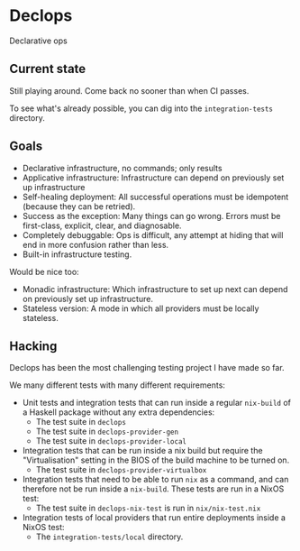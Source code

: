 # Declops

Declarative ops

## Current state

Still playing around.
Come back no sooner than when CI passes.

To see what's already possible, you can dig into the `integration-tests` directory.

## Goals

* Declarative infrastructure, no commands; only results
* Applicative infrastructure: Infrastructure can depend on previously set up infrastructure
* Self-healing deployment: All successful operations must be idempotent (because they can be retried).
* Success as the exception: Many things can go wrong. Errors must be first-class, explicit, clear, and diagnosable.
* Completely debuggable: Ops is difficult, any attempt at hiding that will end in more confusion rather than less.
* Built-in infrastructure testing.

Would be nice too:

* Monadic infrastructure: Which infrastructure to set up next can depend on previously set up infrastructure.
* Stateless version: A mode in which all providers must be locally stateless.

## Hacking

Declops has been the most challenging testing project I have made so far.

We many different tests with many different requirements:

* Unit tests and integration tests that can run inside a regular `nix-build` of a Haskell package without any extra dependencies:
  * The test suite in `declops`
  * The test suite in `declops-provider-gen`
  * The test suite in `declops-provider-local`
* Integration tests that can be run inside a nix build but require the "Virtualisation" setting in the BIOS of the build machine to be turned on.
  * The test suite in `declops-provider-virtualbox`
* Integration tests that need to be able to run `nix` as a command, and can therefore not be run inside a `nix-build`.
  These tests are run in a NixOS test:
  * The test suite in `declops-nix-test` is run in `nix/nix-test.nix`
* Integration tests of local providers that run entire deployments inside a NixOS test:
  * The `integration-tests/local` directory.

